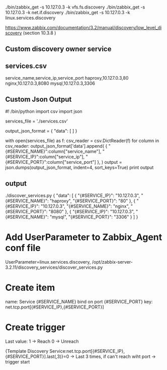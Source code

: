 # 
./bin/zabbix_get -s 10.127.0.3 -k vfs.fs.discovery
./bin/zabbix_get -s 10.127.0.3 -k net.if.discovery
./bin/zabbix_get -s 10.127.0.3 -k linux.services.discovery

https://www.zabbix.com/documentation/3.2/manual/discovery/low_level_discovery (section 10.3.8 )

## Custom discovery owner service
services.csv
------------
service_name,service_ip,service_port
haproxy,10.127.0.3,80
nginx,10.127.0.3,8080
mysql,10.127.0.3,3306

## Custom Json Output
#! /bin/python
import csv
import json

services_file = './services.csv'

output_json_format = {
	"data": [
	]
}

with open(services_file) as f:
	csv_reader = csv.DictReader(f)
	for column in csv_reader:
		output_json_format['data'].append(
			{
				"{#SERVICE_NAME}":column["service_name"],
				"{#SERVICE_IP}":column["service_ip"],
				"{#SERVICE_PORT}":column["service_port"]
			},
		)
output = json.dumps(output_json_format, indent=4, sort_keys=True)
print output


## output 

./discover_services.py 
{
    "data": [
        {
            "{#SERVICE_IP}": "10.127.0.3", 
            "{#SERVICE_NAME}": "haproxy", 
            "{#SERVICE_PORT}": "80"
        }, 
        {
            "{#SERVICE_IP}": "10.127.0.3", 
            "{#SERVICE_NAME}": "nginx", 
            "{#SERVICE_PORT}": "8080"
        }, 
        {
            "{#SERVICE_IP}": "10.127.0.3", 
            "{#SERVICE_NAME}": "mysql", 
            "{#SERVICE_PORT}": "3306"
        }
    ]
}

# Add UserParameter to Zabbix_Agent conf file
UserParameter=linux.services.discovery, /opt/zabbix-server-3.2.11/discovery_services/discover_services.py

# Create item
name: Service {#SERVICE_NAME} bind on port {#SERVICE_PORT}
key: net.tcp.port[{#SERVICE_IP},{#SERVICE_PORT}]

# Create trigger
Last value:
1 -> Reach
0 -> Unreach

{Template Discovery Service:net.tcp.port[{#SERVICE_IP},{#SERVICE_PORT}].last(,3)}=0
-> Last 3 times, if can't reach wiht port -> trigger start








